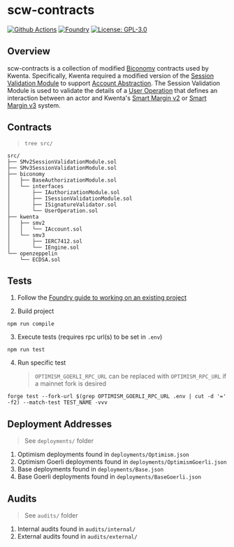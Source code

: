 # scw-contracts

[![Github Actions][gha-badge]][gha] 
[![Foundry][foundry-badge]][foundry] 
[![License: GPL-3.0][license-badge]][license]

[gha]: https://github.com/Kwenta/scw-contracts/actions
[gha-badge]: https://github.com/Kwenta/scw-contracts/actions/workflows/test.yml/badge.svg
[foundry]: https://getfoundry.sh/
[foundry-badge]: https://img.shields.io/badge/Built%20with-Foundry-FFDB1C.svg
[license]: https://opensource.org/license/GPL-3.0/
[license-badge]: https://img.shields.io/badge/GitHub-GPL--3.0-informational

## Overview

scw-contracts is a collection of modified [Biconomy](https://github.com/bcnmy/scw-contracts) contracts used by Kwenta. Specifically, Kwenta required a modified version of the [Session Validation Module](https://github.com/bcnmy/scw-contracts/tree/master/contracts/smart-account/modules/SessionValidationModules) to support [Account Abstraction](https://www.biconomy.io). The Session Validation Module is used to validate the details of a [User Operation](https://github.com/bcnmy/account-abstraction/blob/develop/contracts/interfaces/UserOperation.sol) that defines an interaction between an actor and Kwenta's [Smart Margin v2](https://github.com/Kwenta/smart-margin) or [Smart Margin v3](https://github.com/Kwenta/smart-margin-v3) system.

## Contracts

> `tree src/`

```
src/
├── SMv2SessionValidationModule.sol
├── SMv3SessionValidationModule.sol
├── biconomy
│   ├── BaseAuthorizationModule.sol
│   └── interfaces
│       ├── IAuthorizationModule.sol
│       ├── ISessionValidationModule.sol
│       ├── ISignatureValidator.sol
│       └── UserOperation.sol
├── kwenta
│   ├── smv2
│   │   └── IAccount.sol
│   └── smv3
│       ├── IERC7412.sol
│       └── IEngine.sol
└── openzeppelin
    └── ECDSA.sol
```

## Tests

1. Follow the [Foundry guide to working on an existing project](https://book.getfoundry.sh/projects/working-on-an-existing-project.html)

2. Build project

```
npm run compile
```

3. Execute tests (requires rpc url(s) to be set in `.env`)

```
npm run test
```

4. Run specific test
    > `OPTIMISM_GOERLI_RPC_URL` can be replaced with `OPTIMISM_RPC_URL` if a mainnet fork is desired

```
forge test --fork-url $(grep OPTIMISM_GOERLI_RPC_URL .env | cut -d '=' -f2) --match-test TEST_NAME -vvv
```

## Deployment Addresses

> See `deployments/` folder

1. Optimism deployments found in `deployments/Optimism.json`
2. Optimism Goerli deployments found in `deployments/OptimismGoerli.json`
3. Base deployments found in `deployments/Base.json`
4. Base Goerli deployments found in `deployments/BaseGoerli.json`

## Audits

> See `audits/` folder

1. Internal audits found in `audits/internal/`
2. External audits found in `audits/external/`